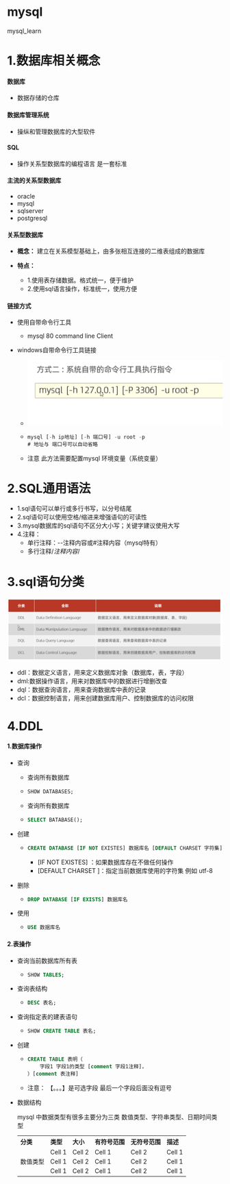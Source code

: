 # mysql
mysql_learn

# 1.数据库相关概念

#### 数据库

- 数据存储的仓库

#### 数据库管理系统

- 操纵和管理数据库的大型软件

#### SQL

- 操作关系型数据库的编程语言 是一套标准

#### 主流的关系型数据库

- oracle
- mysql
- sqlserver
- postgresql

#### 关系型数据库

- **概念：** 建立在关系模型基础上，由多张相互连接的二维表组成的数据库

- **特点：** 
  - 1.使用表存储数据。格式统一，便于维护
  - 2.使用sql语言操作，标准统一，使用方便

#### 链接方式

- 使用自带命令行工具

  - mysql 80 command line Client

- windows自带命令行工具链接

  - ![image-20241230002048622](object.assets/image-20241230002048622.png)

  - ```sql
    mysql [-h ip地址] [-h 端口号] -u root -p
    # 地址与 端口号可以自动省略
    ```

  - 注意 此方法需要配置mysql 环境变量（系统变量）

# 2.SQL通用语法

- 1.sql语句可以单行或多行书写，以分号结尾
- 2.sql语句可以使用空格/缩进来增强语句的可读性
- 3.mysql数据库的sql语句不区分大小写；关键字建议使用大写
- 4.注释：
  - 单行注释：--注释内容或#注释内容（mysql特有）
  - 多行注释/*注释内容*/

# 3.sql语句分类

![image-20241229234058206](object.assets/image-20241229234058206.png)

- ddl：数据定义语言，用来定义数据库对象（数据库，表，字段）
- dml:数据操作语言，用来对数据库中的数据进行增删改查
- dql：数据查询语言，用来查询数据库中表的记录
- dcl：数据控制语言，用来创建数据库用户、控制数据库的访问权限

# 4.DDL

#### 1.数据库操作

- 查询

  - 查询所有数据库

  - ```sql 
    SHOW DATABASES;
    ```

  - 查询所有数据库

  - ```SQL
    SELECT BATABASE();
    ```

- 创建

  - ```sql
    CREATE DATABASE [IF NOT EXISTES] 数据库名 [DEFAULT CHARSET 字符集] [COLLATE排序规则]
    ```

    -  [IF NOT EXISTES] ：如果数据库存在不做任何操作
    -  [DEFAULT CHARSET ]：指定当前数据库使用的字符集 例如 utf-8

- 删除

  - ```sql
    DROP DATABASE [IF EXISTS] 数据库名
    ```

    

- 使用

  - ```sql
    USE 数据库名
    ```

#### 2.表操作

- 查询当前数据库所有表

  - ```sql
    SHOW TABLES;
    ```

- 查询表结构

  - ```sql
    DESC 表名;
    ```

- 查询指定表的建表语句

  - ```sql
    SHOW CREATE TABLE 表名;
    ```

- 创建

  - ```sql
    CREATE TABLE 表明（
    	字段1 字段1的类型 [comment 字段1注释]，
    ）[comment 表注释]
    ```

  - 注意： 【。。。】是可选字段   最后一个字段后面没有逗号

- 数据结构

  mysql 中数据类型有很多主要分为三类 数值类型、字符串类型、日期时间类型

  <table>
    <tr>
      <th> 分类</th>
      <th> 类型</th>
      <th>大小</th>
    <th>有符号范围</th>
      <th>无符号范围</th>
      <th>描述</th>
    </tr>
    <tr>
      <td rowspan="8">数值类型</td>
      <td>Cell 1</td>
      <td>Cell 2</td>
        <td>Cell 1</td>
      <td>Cell 2</td>
        <td>Cell 1</td>  </tr>
    <tr>
         <td>Cell 1</td>
      <td>Cell 2</td>
        <td>Cell 1</td>
      <td>Cell 2</td>
        <td>Cell 1</td>  </tr>
    <tr>
          <td>Cell 1</td>
      <td>Cell 2</td>
        <td>Cell 1</td>
      <td>Cell 2</td>
        <td>Cell 1</td>  </tr>
  </table>

